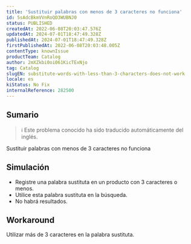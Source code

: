 ```yaml
---
title: 'Sustituir palabras con menos de 3 caracteres no funciona'
id: 5sAdcBkmVVnRoQD3WUBNJ0
status: PUBLISHED
createdAt: 2022-06-08T20:03:47.576Z
updatedAt: 2024-07-01T18:47:49.328Z
publishedAt: 2024-07-01T18:47:49.328Z
firstPublishedAt: 2022-06-08T20:03:48.005Z
contentType: knownIssue
productTeam: Catalog
author: 2mXZkbi0oi061KicTExNjo
tag: Catalog
slugEN: substitute-words-with-less-than-3-characters-does-not-work
locale: es
kiStatus: No Fix
internalReference: 282500
---
```


## Sumario

>ℹ️ Este problema conocido ha sido traducido automáticamente del inglés.


Sustituir palabras con menos de 3 caracteres no funciona



## Simulación


- Registre una palabra sustituta en un producto con 3 caracteres o menos.
- Utilice esta palabra sustituta en la búsqueda.
- No habrá resultados.




## Workaround


Utilizar más de 3 caracteres en la palabra sustituta.

